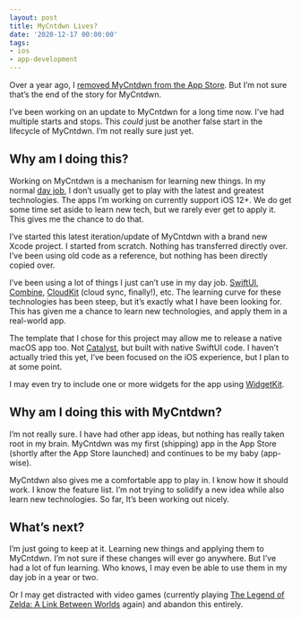 ```yaml
---
layout: post
title: MyCntdwn Lives?
date: '2020-12-17 00:00:00'
tags:
- ios
- app-development
---
```


Over a year ago, I [removed MyCntdwn from the App Store](/2019/10/22/sad-day/). But I’m not sure that’s the end of the story for MyCntdwn.

I’ve been working on an update to MyCntdwn for a long time now. I’ve had multiple starts and stops. This _could_ just be another false start in the lifecycle of MyCntdwn. I’m not really sure just yet.

## Why am I doing this?

Working on MyCntdwn is a mechanism for learning new things. In my normal [day job](https://www.linkedin.com/in/rwgrier/), I don’t usually get to play with the latest and greatest technologies. The apps I’m working on currently support iOS 12+. We do get some time set aside to learn new tech, but we rarely ever get to apply it. This gives me the chance to do that.

I’ve started this latest iteration/update of MyCntdwn with a brand new Xcode project. I started from scratch. Nothing has transferred directly over. I’ve been using old code as a reference, but nothing has been directly copied over.

I’ve been using a lot of things I just can’t use in my day job. [SwiftUI](https://developer.apple.com/xcode/swiftui/), [Combine](https://developer.apple.com/documentation/combine), [CloudKit](https://developer.apple.com/icloud/cloudkit/) (cloud sync, finally!), etc. The learning curve for these technologies has been steep, but it’s exactly what I have been looking for. This has given me a chance to learn new technologies, and apply them in a real-world app.

The template that I chose for this project may allow me to release a native macOS app too. Not [Catalyst](https://developer.apple.com/mac-catalyst/), but built with native SwiftUI code. I haven’t actually tried this yet, I’ve been focused on the iOS experience, but I plan to at some point.

I may even try to include one or more widgets for the app using [WidgetKit](https://developer.apple.com/widgets/).

## Why am I doing this with MyCntdwn?

I’m not really sure. I have had other app ideas, but nothing has really taken root in my brain. MyCntdwn was my first (shipping) app in the App Store (shortly after the App Store launched) and continues to be my baby (app-wise).

MyCntdwn also gives me a comfortable app to play in. I know how it should work. I know the feature list. I’m not trying to solidify a new idea while also learn new technologies. So far, It’s been working out nicely.

## What’s next?

I’m just going to keep at it. Learning new things and applying them to MyCntdwn. I’m not sure if these changes will ever go anywhere. But I’ve had a lot of fun learning. Who knows, I may even be able to use them in my day job in a year or two.

Or I may get distracted with video games (currently playing [The Legend of Zelda: A Link Between Worlds](https://www.nintendo.com/games/detail/the-legend-of-zelda-a-link-between-worlds-3ds/) again) and abandon this entirely.

